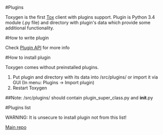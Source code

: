 #Plugins

Toxygen is the first [Tox](https://tox.chat/) client with plugins support. Plugin is Python 3.4 module (.py file) and directory with plugin's data which provide some additional functionality. 

#How to write plugin

Check [Plugin API](/docs/plugin_api.md) for more info

#How to install plugin

Toxygen comes without preinstalled plugins.

1. Put plugin and directory with its data into /src/plugins/ or import it via GUI (In menu: Plugins -> Import plugin)
2. Restart Toxygen

##Note: /src/plugins/ should contain plugin_super_class.py and __init__.py

#Plugins list

WARNING: It is unsecure to install plugin not from this list!

[Main repo](https://github.com/ingvar1995/toxygen_plugins)